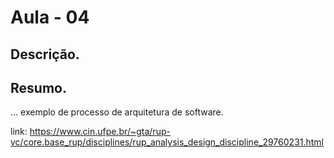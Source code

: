 # Aula - 04

## Descrição.

## Resumo.

... exemplo de processo de arquitetura de software.

link: https://www.cin.ufpe.br/~gta/rup-vc/core.base_rup/disciplines/rup_analysis_design_discipline_29760231.html
